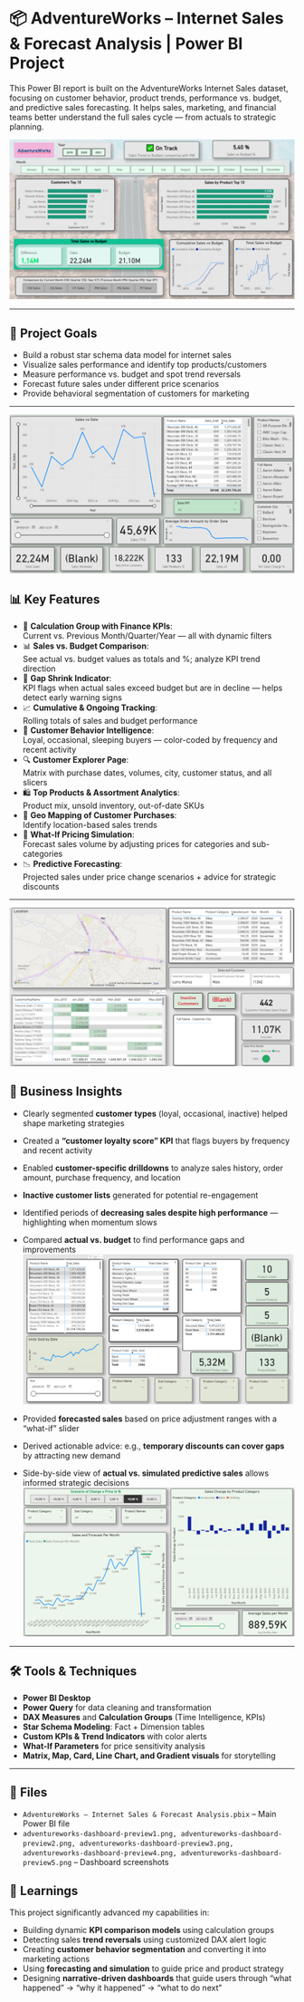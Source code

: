 # 📦 AdventureWorks – Internet Sales & Forecast Analysis | Power BI Project

This Power BI report is built on the AdventureWorks Internet Sales dataset, focusing on customer behavior, product trends, performance vs. budget, and predictive sales forecasting. It helps sales, marketing, and financial teams better understand the full sales cycle — from actuals to strategic planning.

![Dashboard Preview](adventureworks-dashboard-preview1.png)

---

## 🎯 Project Goals

- Build a robust star schema data model for internet sales  
- Visualize sales performance and identify top products/customers  
- Measure performance vs. budget and spot trend reversals  
- Forecast future sales under different price scenarios  
- Provide behavioral segmentation of customers for marketing  

---
![Dashboard Preview](adventureworks-dashboard-preview2.png)
## 📊 Key Features

- 🧮 **Calculation Group with Finance KPIs**:  
  Current vs. Previous Month/Quarter/Year — all with dynamic filters  
- 📊 **Sales vs. Budget Comparison**:  
  See actual vs. budget values as totals and %; analyze KPI trend direction  
- 🚦 **Gap Shrink Indicator**:  
  KPI flags when actual sales exceed budget but are in decline — helps detect early warning signs  
- 📈 **Cumulative & Ongoing Tracking**:  
  Rolling totals of sales and budget performance  
- 💎 **Customer Behavior Intelligence**:  
  Loyal, occasional, sleeping buyers — color-coded by frequency and recent activity  
- 🔍 **Customer Explorer Page**:  
  Matrix with purchase dates, volumes, city, customer status, and all slicers  
- 🛍 **Top Products & Assortment Analytics**:  
  Product mix, unsold inventory, out-of-date SKUs  
- 📍 **Geo Mapping of Customer Purchases**:  
  Identify location-based sales trends  
- 🔮 **What-If Pricing Simulation**:  
  Forecast sales volume by adjusting prices for categories and sub-categories  
- 📉 **Predictive Forecasting**:  
  Projected sales under price change scenarios + advice for strategic discounts  

---
![Dashboard Preview](adventureworks-dashboard-preview3.png)
## 🧠 Business Insights

- Clearly segmented **customer types** (loyal, occasional, inactive) helped shape marketing strategies  
- Created a **“customer loyalty score” KPI** that flags buyers by frequency and recent activity  
- Enabled **customer-specific drilldowns** to analyze sales history, order amount, purchase frequency, and location  
- **Inactive customer lists** generated for potential re-engagement  
- Identified periods of **decreasing sales despite high performance** — highlighting when momentum slows  
- Compared **actual vs. budget** to find performance gaps and improvements  
![Dashboard Preview](adventureworks-dashboard-preview4.png)

- Provided **forecasted sales** based on price adjustment ranges with a “what-if” slider  
- Derived actionable advice: e.g., **temporary discounts can cover gaps** by attracting new demand  
- Side-by-side view of **actual vs. simulated predictive sales** allows informed strategic decisions  
![Dashboard Preview](adventureworks-dashboard-preview5.png)
---

## 🛠 Tools & Techniques

- **Power BI Desktop**  
- **Power Query** for data cleaning and transformation  
- **DAX Measures** and **Calculation Groups** (Time Intelligence, KPIs)  
- **Star Schema Modeling**: Fact + Dimension tables  
- **Custom KPIs & Trend Indicators** with color alerts  
- **What-If Parameters** for price sensitivity analysis  
- **Matrix, Map, Card, Line Chart, and Gradient visuals** for storytelling  

---

## 📂 Files

- `AdventureWorks – Internet Sales & Forecast Analysis.pbix` – Main Power BI file  
- `adventureworks-dashboard-preview1.png, adventureworks-dashboard-preview2.png, adventureworks-dashboard-preview3.png, adventureworks-dashboard-preview4.png, adventureworks-dashboard-preview5.png` – Dashboard screenshots 

## 📌 Learnings

This project significantly advanced my capabilities in:

- Building dynamic **KPI comparison models** using calculation groups  
- Detecting sales **trend reversals** using customized DAX alert logic  
- Creating **customer behavior segmentation** and converting it into marketing actions  
- Using **forecasting and simulation** to guide price and product strategy  
- Designing **narrative-driven dashboards** that guide users through “what happened” → “why it happened” → “what to do next”  

